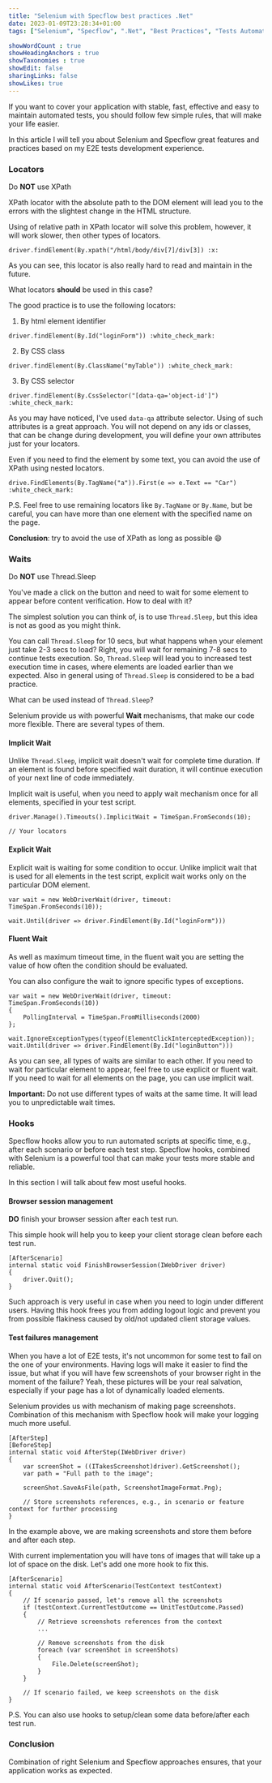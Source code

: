 ```yaml
---
title: "Selenium with Specflow best practices .Net"
date: 2023-01-09T23:28:34+01:00
tags: ["Selenium", "Specflow", ".Net", "Best Practices", "Tests Automation"]

showWordCount : true
showHeadingAnchors : true
showTaxonomies : true
showEdit: false 
sharingLinks: false
showLikes: true
---
```


If you want to cover your application with stable, fast, effective and easy to maintain automated tests, you should follow few simple rules, that will make your life easier.

In this article I will tell you about Selenium and Specflow great features and practices based on my E2E tests development experience.

### Locators
Do **NOT** use XPath

XPath locator with the absolute path to the DOM element will lead you to the errors with the slightest change in the HTML structure.

Using of relative path in XPath locator will solve this problem, however, it will work slower, then other types of locators.

```
driver.findElement(By.xpath("/html/body/div[7]/div[3]) :x:
```

As you can see, this locator is also really hard to read and maintain in the future.

What locators **should** be used in this case?

The good practice is to use the following locators: 
1. By html element identifier
```
driver.findElement(By.Id("loginForm")) :white_check_mark:
```
2. By CSS class
```
driver.findElement(By.ClassName("myTable")) :white_check_mark:
```
3. By CSS selector
```
driver.findElement(By.CssSelector("[data-qa='object-id']") :white_check_mark:
```
As you may have noticed, I've used `data-qa` attribute selector. Using of such attributes is a great approach. You will not depend on any ids or classes, that can be change during development, you will define your own attributes just for your locators.

Even if you need to find the element by some text, you can avoid the use of XPath using nested locators.
```
drive.FindElements(By.TagName("a")).First(e => e.Text == "Car") :white_check_mark:
```

P.S. Feel free to use remaining locators like `By.TagName` or `By.Name`, but be careful, you can have more than one element with the specified name on the page.

**Conclusion**: try to avoid the use of XPath as long as possible :smile:

### Waits
Do **NOT** use Thread.Sleep

You've made a click on the button and need to wait for some element to appear before content verification. How to deal with it?

The simplest solution you can think of, is to use `Thread.Sleep`, but this idea is not as good as you might think.

You can call `Thread.Sleep` for 10 secs, but what happens when your element just take 2-3 secs to load? Right, you will wait for remaining 7-8 secs to continue tests execution. So, `Thread.Sleep` will lead you to increased test execution time in cases, where elements are loaded earlier than we expected. Also in general using of `Thread.Sleep` is considered to be a bad practice.

What can be used instead of `Thread.Sleep`?

Selenium provide us with powerful **Wait** mechanisms, that make our code more flexible. There are several types of them.

#### Implicit Wait

Unlike `Thread.Sleep`, implicit wait doesn't wait for complete time duration. If an element is found before specified wait duration, it will continue execution of your next line of code immediately.

Implicit wait is useful, when you need to apply wait mechanism once for all elements, specified in your test script.

```
driver.Manage().Timeouts().ImplicitWait = TimeSpan.FromSeconds(10);

// Your locators
```

#### Explicit Wait

Explicit wait is waiting for some condition to occur. Unlike implicit wait that is used for all elements in the test script, explicit wait works only on the particular DOM element.

```
var wait = new WebDriverWait(driver, timeout: TimeSpan.FromSeconds(10));

wait.Until(driver => driver.FindElement(By.Id("loginForm")))
```

#### Fluent Wait

As well as maximum timeout time, in the fluent wait you are setting the value of how often the condition should be evaluated.

You can also configure the wait to ignore specific types of exceptions. 
```
var wait = new WebDriverWait(driver, timeout: TimeSpan.FromSeconds(10))
{
    PollingInterval = TimeSpan.FromMilliseconds(2000)
};

wait.IgnoreExceptionTypes(typeof(ElementClickInterceptedException));
wait.Until(driver => driver.FindElement(By.Id("loginButton")))
```
As you can see, all types of waits are similar to each other. If you need to wait for particular element to appear, feel free to use explicit or fluent wait. If you need to wait for all elements on the page, you can use implicit wait.

**Important:** Do not use different types of waits at the same time. It will lead you to unpredictable wait times.

### Hooks

Specflow hooks allow you to run automated scripts at specific time, e.g., after each scenario or before each test step. Specflow hooks, combined with Selenium is a powerful tool that can make your tests more stable and reliable.

In this section I will talk about few most useful hooks.

#### Browser session management

**DO** finish your browser session after each test run.

This simple hook will help you to keep your client storage clean before each test run.

```
[AfterScenario]
internal static void FinishBrowserSession(IWebDriver driver)
{
    driver.Quit();
}
```

Such approach is very useful in case when you need to login under different users. Having this hook frees you from adding logout logic and prevent you from possible flakiness caused by old/not updated client storage values.

#### Test failures management

When you have a lot of E2E tests, it's not uncommon for some test to fail on the one of your environments. Having logs will make it easier to find the issue, but what if you will have few screenshots of your browser right in the moment of the failure? Yeah, these pictures will be your real salvation, especially if your page has a lot of dynamically loaded elements.

Selenium provides us with mechanism of making page screenshots. Combination of this mechanism with Specflow hook will make your logging much more useful.

```
[AfterStep]
[BeforeStep]
internal static void AfterStep(IWebDriver driver)
{
    var screenShot = ((ITakesScreenshot)driver).GetScreenshot();
    var path = "Full path to the image";

    screenShot.SaveAsFile(path, ScreenshotImageFormat.Png);

    // Store screenshots references, e.g., in scenario or feature context for further processing
}
```

In the example above, we are making screenshots and store them before and after each step.

With current implementation you will have tons of images that will take up a lot of space on the disk. Let's add one more hook to fix this.

```
[AfterScenario]
internal static void AfterScenario(TestContext testContext)
{
    // If scenario passed, let's remove all the screenshots
    if (testContext.CurrentTestOutcome == UnitTestOutcome.Passed)
    {
        // Retrieve screenshots references from the context
        ...

        // Remove screenshots from the disk
        foreach (var screenShot in screenShots)
        {
            File.Delete(screenShot);
        }
    }

    // If scenario failed, we keep screenshots on the disk
}
```

P.S. You can also use hooks to setup/clean some data before/after each test run.

### Conclusion

Combination of right Selenium and Specflow approaches ensures, that your application works as expected.